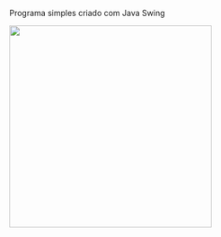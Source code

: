 Programa simples criado com Java Swing


<img src="https://user-images.githubusercontent.com/68405731/110685219-cc847680-81bc-11eb-92cb-db032ac38068.png" width="360" />
